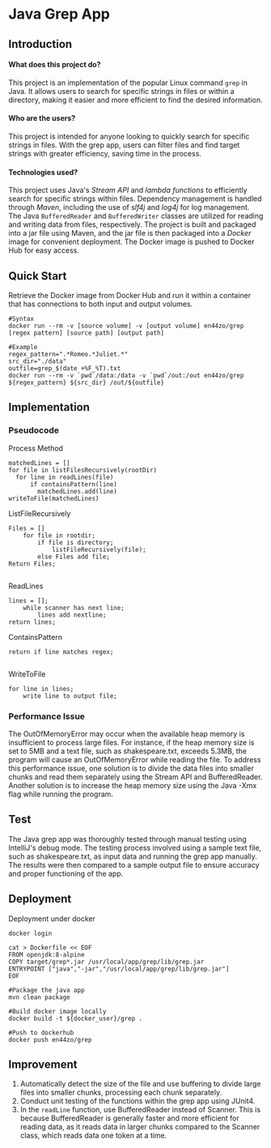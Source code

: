 # Java Grep App

## Introduction
#### What does this project do?
This project is an implementation of the popular Linux command `grep` in Java. 
It allows users to search for specific strings in files or within a directory, 
making it easier and more efficient to find the desired information.
#### Who are the users?
This project is intended for anyone looking to quickly search for specific strings in files. 
With the grep app, users can filter files and find target strings with greater efficiency, 
saving time in the process.
#### Technologies used?
This project uses Java's *Stream API* and *lambda functions* to efficiently search for 
specific strings within files. Dependency management is handled through *Maven*, including the use 
of *slf4j* and *log4j* for log management. The Java `BufferedReader` and `BufferedWriter` classes are 
utilized for reading and writing data from files, respectively. The project is built and 
packaged into a jar file using Maven, and the jar file is then packaged into a *Docker* image 
for convenient deployment. The Docker image is pushed to Docker Hub for easy access.
## Quick Start
Retrieve the Docker image from Docker Hub and run it within a container that has connections 
to both input and output volumes.
```shell
#Syntax
docker run --rm -v [source volume] -v [output volume] en44zo/grep [regex pattern] [source path] [output path]
```
```shell
#Example
regex_pattern=".*Romeo.*Juliet.*"
src_dir="./data"
outfile=grep_$(date +%F_%T).txt
docker run --rm -v `pwd`/data:/data -v `pwd`/out:/out en44zo/grep ${regex_pattern} ${src_dir} /out/${outfile}
```
## Implementation
### Pseudocode
Process Method
```
matchedLines = []
for file in listFilesRecursively(rootDir)
  for line in readLines(file)
      if containsPattern(line)
        matchedLines.add(line)
writeToFile(matchedLines)
```
ListFileRecursively
```
Files = []
    for file in rootdir;
        if file is directory;
            listFileRecursively(file);
        else Files add file;
Return Files;
            
```
ReadLines
```
lines = [];
    while scanner has next line;
        lines add nextline;
return lines;
```
ContainsPattern
```
return if line matches regex;
   
```
WriteToFile
```
for line in lines;
    write line to output file;
```
### Performance Issue
The OutOfMemoryError may occur when the available heap memory is insufficient to process large files. 
For instance, if the heap memory size is set to 5MB and a text file, such as shakespeare.txt, 
exceeds 5.3MB, the program will cause an OutOfMemoryError while reading the file. To address this 
performance issue, one solution is to divide the data files into smaller chunks and read them 
separately using the Stream API and BufferedReader. Another solution is to increase the heap memory
size using the Java -Xmx flag while running the program.

## Test
The Java grep app was thoroughly tested through manual testing using IntelliJ's debug mode. 
The testing process involved using a sample text file, such as shakespeare.txt, as input data and 
running the grep app manually. The results were then compared to a sample output file to ensure 
accuracy and proper functioning of the app.

## Deployment
Deployment under docker
```shell
docker login

cat > Dockerfile << EOF
FROM openjdk:8-alpine
COPY target/grep*.jar /usr/local/app/grep/lib/grep.jar
ENTRYPOINT ["java","-jar","/usr/local/app/grep/lib/grep.jar"]
EOF

#Package the java app 
mvn clean package

#Build docker image locally
docker build -t ${docker_user}/grep .

#Push to dockerhub
docker push en44zo/grep
```

## Improvement
1. Automatically detect the size of the file and use buffering to divide large files into
smaller chunks, processing each chunk separately.
2. Conduct unit testing of the functions within the grep app using JUnit4.
3. In the `readLine` function, use BufferedReader instead of Scanner. This is because BufferedReader 
is generally faster and more efficient for reading data, as it reads data in larger chunks
compared to the Scanner class, which reads data one token at a time.
